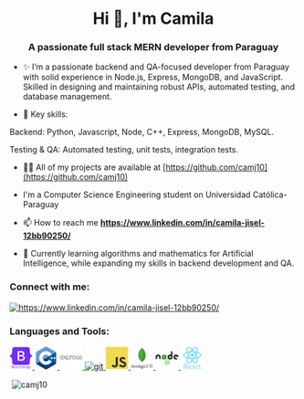 <h1 align="center">Hi 👋, I'm Camila</h1>
<h3 align="center">A passionate full stack MERN developer from Paraguay</h3>


- ✨ I’m a passionate backend and QA-focused developer from Paraguay with solid experience in Node.js, Express, MongoDB, and JavaScript. Skilled in designing and maintaining robust APIs, automated testing, and database management.
  
- 🔧 Key skills:

Backend: Python, Javascript, Node, C++, Express, MongoDB, MySQL.

Testing & QA: Automated testing, unit tests, integration tests.

- 👨‍💻 All of my projects are available at [https://github.com/camj10](https://github.com/camj10)

- I'm a Computer Science Engineering student on Universidad Católica- Paraguay

- 📫 How to reach me **https://www.linkedin.com/in/camila-jisel-12bb90250/**

- 🌱 Currently learning algorithms and mathematics for Artificial Intelligence, while expanding my skills in backend development and QA.

<h3 align="left">Connect with me:</h3>
<p align="left">
<a href="https://www.linkedin.com/in/camila-jisel-12bb90250/" target="blank"><img align="center" src="https://raw.githubusercontent.com/rahuldkjain/github-profile-readme-generator/master/src/images/icons/Social/linked-in-alt.svg" alt="https://www.linkedin.com/in/camila-jisel-12bb90250/" height="30" width="40" /></a>
</p>

<h3 align="left">Languages and Tools:</h3>
<p align="left"> <a href="https://getbootstrap.com" target="_blank" rel="noreferrer"> <img src="https://raw.githubusercontent.com/devicons/devicon/master/icons/bootstrap/bootstrap-plain-wordmark.svg" alt="bootstrap" width="40" height="40"/> </a> <a href="https://www.w3schools.com/cpp/" target="_blank" rel="noreferrer"> <img src="https://raw.githubusercontent.com/devicons/devicon/master/icons/cplusplus/cplusplus-original.svg" alt="cplusplus" width="40" height="40"/> </a> <a href="https://expressjs.com" target="_blank" rel="noreferrer"> <img src="https://raw.githubusercontent.com/devicons/devicon/master/icons/express/express-original-wordmark.svg" alt="express" width="40" height="40"/> </a> <a href="https://git-scm.com/" target="_blank" rel="noreferrer"> <img src="https://www.vectorlogo.zone/logos/git-scm/git-scm-icon.svg" alt="git" width="40" height="40"/> </a> <a href="https://developer.mozilla.org/en-US/docs/Web/JavaScript" target="_blank" rel="noreferrer"> <img src="https://raw.githubusercontent.com/devicons/devicon/master/icons/javascript/javascript-original.svg" alt="javascript" width="40" height="40"/> </a> <a href="https://www.mongodb.com/" target="_blank" rel="noreferrer"> <img src="https://raw.githubusercontent.com/devicons/devicon/master/icons/mongodb/mongodb-original-wordmark.svg" alt="mongodb" width="40" height="40"/> </a> <a href="https://nodejs.org" target="_blank" rel="noreferrer"> <img src="https://raw.githubusercontent.com/devicons/devicon/master/icons/nodejs/nodejs-original-wordmark.svg" alt="nodejs" width="40" height="40"/> </a> <a href="https://reactjs.org/" target="_blank" rel="noreferrer"> <img src="https://raw.githubusercontent.com/devicons/devicon/master/icons/react/react-original-wordmark.svg" alt="react" width="40" height="40"/> </a> </p>

<p>&nbsp;<img align="center" src="https://github-readme-stats.vercel.app/api?username=camj10&show_icons=true&locale=en" alt="camj10" /></p>

